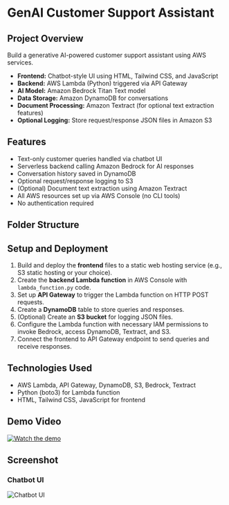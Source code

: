# GenAI Customer Support Assistant

## Project Overview
Build a generative AI-powered customer support assistant using AWS services.

- **Frontend:** Chatbot-style UI using HTML, Tailwind CSS, and JavaScript  
- **Backend:** AWS Lambda (Python) triggered via API Gateway  
- **AI Model:** Amazon Bedrock Titan Text model  
- **Data Storage:** Amazon DynamoDB for conversations  
- **Document Processing:** Amazon Textract (for optional text extraction features)  
- **Optional Logging:** Store request/response JSON files in Amazon S3  

## Features
- Text-only customer queries handled via chatbot UI  
- Serverless backend calling Amazon Bedrock for AI responses  
- Conversation history saved in DynamoDB  
- Optional request/response logging to S3  
- (Optional) Document text extraction using Amazon Textract  
- All AWS resources set up via AWS Console (no CLI tools)  
- No authentication required  

## Folder Structure


## Setup and Deployment

1. Build and deploy the **frontend** files to a static web hosting service (e.g., S3 static hosting or your choice).  
2. Create the **backend Lambda function** in AWS Console with `lambda_function.py` code.  
3. Set up **API Gateway** to trigger the Lambda function on HTTP POST requests.  
4. Create a **DynamoDB** table to store queries and responses.  
5. (Optional) Create an **S3 bucket** for logging JSON files.  
6. Configure the Lambda function with necessary IAM permissions to invoke Bedrock, access DynamoDB, Textract, and S3.  
7. Connect the frontend to API Gateway endpoint to send queries and receive responses.  

## Technologies Used
- AWS Lambda, API Gateway, DynamoDB, S3, Bedrock, Textract  
- Python (boto3) for Lambda function  
- HTML, Tailwind CSS, JavaScript for frontend  

## Demo Video
[![Watch the demo](https://img.youtube.com/vi/PiqXBlOxfZI/0.jpg)](https://www.youtube.com/watch?v=PiqXBlOxfZI)

## Screenshot

### Chatbot UI
![Chatbot UI](frontend/assets/UI.png)


